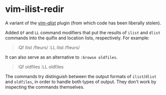 vim-ilist-redir
===============

A variant of the [vim-qlist](https://github.com/romainl/vim-qlist) plugin (from
which code has been liberally stolen).

Added `Qf` and `LL` command modifiers that put the results of `ilist` and
`dlist` commands into the quifix and location lists, respectively. For example:

> :Qf ilist /fleurs/
> :LL ilist /fleurs/

It  can also serve as an alternative to `:browse oldfiles`.

> :Qf oldfiles
> :LL oldfiles

The commands try distinguish between the output formats of `ilist`/`dlist` and
`oldfiles`, in order to handle both types of output. They don't work by
inspecting the commands themselves.
